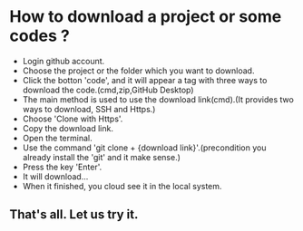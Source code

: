 # How to download a project or some codes ?

* Login github account.
* Choose the project or the folder which you want to download.
* Click the botton 'code', and it will appear a tag with three ways to download the code.(cmd,zip,GitHub Desktop)
* The main method is used to use the download link(cmd).(It provides two ways to download, SSH and Https.)
* Choose 'Clone with Https'.
* Copy the download link.
* Open the terminal.
* Use the command 'git clone + {download link}'.(precondition you already install the 'git' and it make sense.)
* Press the key 'Enter'.
* It will download...
* When it finished, you cloud see it in the local system.

## That's all. Let us try it.
